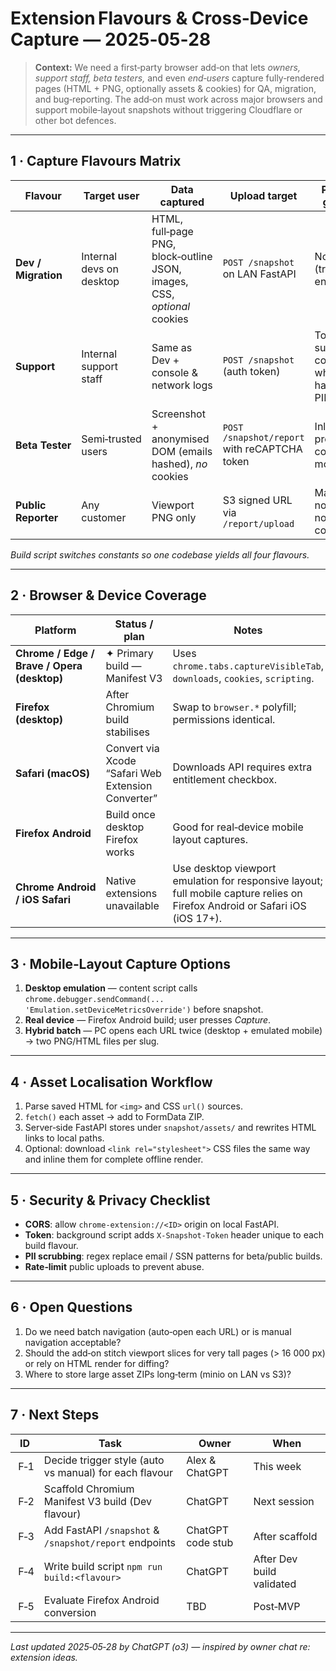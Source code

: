 # Extension Flavours & Cross‑Device Capture — 2025‑05‑28

> **Context:** We need a first‑party browser add‑on that lets *owners, support staff, beta testers,* and even *end‑users* capture fully‑rendered pages (HTML + PNG, optionally assets & cookies) for QA, migration, and bug‑reporting. The add‑on must work across major browsers and support mobile‑layout snapshots without triggering Cloudflare or other bot defences.

---

## 1 · Capture Flavours Matrix

| Flavour             | Target user              | Data captured                                                            | Upload target                                | Privacy guards                               |
| ------------------- | ------------------------ | ------------------------------------------------------------------------ | -------------------------------------------- | -------------------------------------------- |
| **Dev / Migration** | Internal devs on desktop | HTML, full‑page PNG, block‑outline JSON, images, CSS, *optional* cookies | `POST /snapshot` on LAN FastAPI              | None (trusted env)                           |
| **Support**         | Internal support staff   | Same as Dev + console & network logs                                     | `POST /snapshot` (auth token)                | Toggle to suppress cookies when handling PII |
| **Beta Tester**     | Semi‑trusted users       | Screenshot + anonymised DOM (emails hashed), *no* cookies                | `POST /snapshot/report` with reCAPTCHA token | Inline preview & consent modal               |
| **Public Reporter** | Any customer             | Viewport PNG only                                                        | S3 signed URL via `/report/upload`           | Max 5 MB, no HTML, no cookies                |

*Build script switches constants so one codebase yields all four flavours.*

---

## 2 · Browser & Device Coverage

| Platform                                    | Status / plan                                      | Notes                                                                                                                        |
| ------------------------------------------- | -------------------------------------------------- | ---------------------------------------------------------------------------------------------------------------------------- |
| **Chrome / Edge / Brave / Opera (desktop)** | ✦ Primary build — Manifest V3                      | Uses `chrome.tabs.captureVisibleTab`, `downloads`, `cookies`, `scripting`.                                                   |
| **Firefox (desktop)**                       | After Chromium build stabilises                    | Swap to `browser.*` polyfill; permissions identical.                                                                         |
| **Safari (macOS)**                          | Convert via Xcode “Safari Web Extension Converter” | Downloads API requires extra entitlement checkbox.                                                                           |
| **Firefox Android**                         | Build once desktop Firefox works                   | Good for real‑device mobile layout captures.                                                                                 |
| **Chrome Android / iOS Safari**             | Native extensions unavailable                      | Use desktop viewport emulation for responsive layout; full mobile capture relies on Firefox Android or Safari iOS (iOS 17+). |

---

## 3 · Mobile‑Layout Capture Options

1. **Desktop emulation** — content script calls `chrome.debugger.sendCommand(... 'Emulation.setDeviceMetricsOverride')` before snapshot.
2. **Real device** — Firefox Android build; user presses *Capture*.
3. **Hybrid batch** — PC opens each URL twice (desktop + emulated mobile) → two PNG/HTML files per slug.

---

## 4 · Asset Localisation Workflow

1. Parse saved HTML for `<img>` and CSS `url()` sources.
2. `fetch()` each asset → add to FormData ZIP.
3. Server‑side FastAPI stores under `snapshot/assets/` and rewrites HTML links to local paths.
4. Optional: download `<link rel="stylesheet">` CSS files the same way and inline them for complete offline render.

---

## 5 · Security & Privacy Checklist

* **CORS**: allow `chrome-extension://<ID>` origin on local FastAPI.
* **Token**: background script adds `X-Snapshot-Token` header unique to each build flavour.
* **PII scrubbing**: regex replace email / SSN patterns for beta/public builds.
* **Rate‑limit** public uploads to prevent abuse.

---

## 6 · Open Questions

1. Do we need batch navigation (auto‑open each URL) or is manual navigation acceptable?
2. Should the add‑on stitch viewport slices for very tall pages (> 16 000 px) or rely on HTML render for diffing?
3. Where to store large asset ZIPs long‑term (minio on LAN vs S3)?

---

## 7 · Next Steps

| ID   | Task                                                   | Owner             | When                      |
| ---- | ------------------------------------------------------ | ----------------- | ------------------------- |
|  F‑1 | Decide trigger style (auto vs manual) for each flavour | Alex & ChatGPT    | This week                 |
|  F‑2 | Scaffold Chromium Manifest V3 build (Dev flavour)      | ChatGPT           | Next session              |
|  F‑3 | Add FastAPI `/snapshot` & `/snapshot/report` endpoints | ChatGPT code stub | After scaffold            |
|  F‑4 | Write build script `npm run build:<flavour>`           | ChatGPT           | After Dev build validated |
|  F‑5 | Evaluate Firefox Android conversion                    | TBD               | Post‑MVP                  |

---

*Last updated 2025‑05‑28 by ChatGPT (o3) — inspired by owner chat re: extension ideas.*

